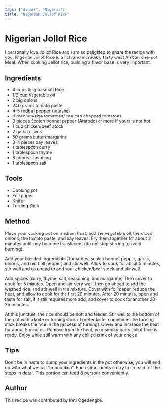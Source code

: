```yaml
---
tags: ["dinner", "Nigeria"]
title: "Nigerian Jollof Rice"
---
```


<TagLinks />

# Nigerian Jollof Rice

I personally love Jollof Rice and I am so delighted to share the recipe with you. Nigerian Jollof Rice is a rich and incredibly tasty west African one-pot Meal. When cooking Jellof rice, building a flavor base is very important.

## Ingredients

- 4 cups long basmati Rice
- 1/2 cup Vegetable oil
- 2 big onions
- 240 grams tomato paste
- 4-5 redball pepper (tatashe)
- 4 medium-size tomatoes/ one can chopped tomatoes
- 3 pieces Scotch bonnet pepper (Atarodo) or more if yours is not hot
- 1 cup chicken/beef stock
- 2 garlic cloves
- 50 grams butter/margarine
- 3-4 pieces bay leaves
- 1 tablespoon curry
- 1 tablespoon thyme
- 8 cubes seasoning
- 1 tablespoon salt

## Tools

- Cooking pot 
- Foil paper
- Knife
- Turning Stick

## Method

Place your cooking pot on medium heat, add the vegetable oil, the diced onions, the tomato paste, and bay leaves. Fry them together for about 2 minutes until they become translucent (do not stop stirring to avoid burning). 

Add your blended ingredients (Tomatoes, scotch bonnet pepper, garlic, onions, and red ball pepper) and stir well. Allow to cook for about 5 minutes, stir well and go ahead to add your chicken/beef stock and stir well. 

Add spices (curry, thyme, salt, seasoning, and margarine) Then cover to cook for 5 minutes. Open and stir very well, then go ahead to add the washed rice, and stir well in the mixture. Cover with foil paper, reduce the heat, and allow to cook for the first 20 minutes. After 20 minutes, open and taste for salt, if it still requires more add, and cover to cook for another 20-25 minutes.

At this juncture, the rice should be soft and tender. Stir well to the bottom of the pot with a knife or turning stick ( I prefer knife, sometimes the turning stick breaks the rice in the process of turning). Cover and increase the heat for about 5 minutes. Remove from the heat, your smoky party Jollof Rice is ready. Enjoy while still warm with any chilled drink of your choice

## Tips

Don’t be in haste to dump your ingredients in the pot otherwise, you will end up with what we call ”concoction”. Each step counts so try to do each of the steps in detail. This portion can feed 8 persons conveniently.

## Author

This recipe was contributed by Ireti Ogedengbe.